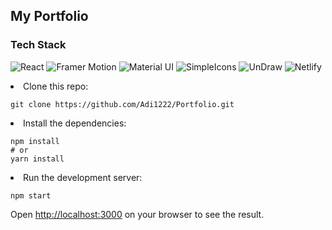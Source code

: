 ## My Portfolio

### Tech Stack
![React](https://img.shields.io/badge/React-20232A?style=for-the-badge&logo=react&logoColor=61DAFB)
![Framer Motion](https://img.shields.io/badge/Framer-black?style=for-the-badge&logo=framer&logoColor=blue)
![Material UI](https://img.shields.io/badge/Material%20UI-007FFF?style=for-the-badge&logo=mui&logoColor=white)
![SimpleIcons](https://img.shields.io/badge/Simple%20Icons-111111?style=for-the-badge&logo=simple-icons&logoColor=white)
![UnDraw](https://img.shields.io/badge/UnDraw-6C63FF?style=for-the-badge&logo=svg&logoColor=white)
![Netlify](https://img.shields.io/badge/Netlify-00C7B7?style=for-the-badge&logo=netlify&logoColor=white)


<li>Clone this repo:

```$xslt
git clone https://github.com/Adi1222/Portfolio.git
```

<li>Install the dependencies:

```$xslt
npm install 
# or
yarn install
```

<li>Run the development server:

```
npm start
```

Open [http://localhost:3000](http://localhost:3000) on your browser to see the result.